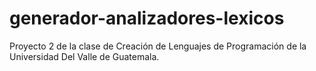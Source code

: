 # generador-analizadores-lexicos
Proyecto 2 de la clase de Creación de Lenguajes de Programación de la Universidad Del Valle de Guatemala.

